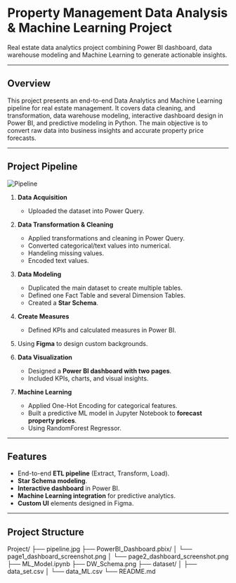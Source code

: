 # Property Management Data Analysis & Machine Learning Project
Real estate data analytics project combining Power BI dashboard, data warehouse modeling and Machine Learning to generate actionable insights.

---

## Overview
This project presents an end-to-end Data Analytics and Machine Learning pipeline for real estate management. It covers data cleaning, and transformation, data warehouse modeling, interactive dashboard design in Power BI, and predictive modeling in Python. The main objective is to convert raw data into business insights and accurate property price forecasts.

---

## Project Pipeline
![Pipeline](images/pipeline.jpg)

1. **Data Acquisition**
   - Uploaded the dataset into Power Query.

2. **Data Transformation & Cleaning**
   - Applied transformations and cleaning in Power Query.
   - Converted categorical/text values into numerical.
   - Handeling missing values.
   - Encoded text values.

3. **Data Modeling**
   - Duplicated the main dataset to create multiple tables.
   - Defined one Fact Table and several Dimension Tables.
   - Created a **Star Schema**.

4. **Create Measures**
   - Defined KPIs and calculated measures in Power BI.

5. Using **Figma** to design custom backgrounds.

6. **Data Visualization**
   - Designed a **Power BI dashboard with two pages**.
   - Included KPIs, charts, and visual insights.

7. **Machine Learning**
   - Applied One-Hot Encoding for categorical features.
   - Built a predictive ML model in Jupyter Notebook to **forecast property prices**.
   - Using RandomForest Regressor.

---

## Features
- End-to-end **ETL pipeline** (Extract, Transform, Load).
- **Star Schema modeling**.
- **Interactive dashboard** in Power BI.
- **Machine Learning integration** for predictive analytics.
- **Custom UI** elements designed in Figma.

---

## Project Structure

Project/
├── pipeline.jpg
├── PowerBI_Dashboard.pbix/
│   └── page1_dashboard_screenshot.png
│   └── page2_dashboard_screenshot.png
├── ML_Model.ipynb
├── DW_Schema.png
├── dataset/
│   ├── data_set.csv 
│   └── data_ML.csv 
└── README.md
